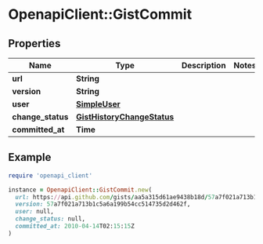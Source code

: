 # OpenapiClient::GistCommit

## Properties

| Name | Type | Description | Notes |
| ---- | ---- | ----------- | ----- |
| **url** | **String** |  |  |
| **version** | **String** |  |  |
| **user** | [**SimpleUser**](SimpleUser.md) |  |  |
| **change_status** | [**GistHistoryChangeStatus**](GistHistoryChangeStatus.md) |  |  |
| **committed_at** | **Time** |  |  |

## Example

```ruby
require 'openapi_client'

instance = OpenapiClient::GistCommit.new(
  url: https://api.github.com/gists/aa5a315d61ae9438b18d/57a7f021a713b1c5a6a199b54cc514735d2d462f,
  version: 57a7f021a713b1c5a6a199b54cc514735d2d462f,
  user: null,
  change_status: null,
  committed_at: 2010-04-14T02:15:15Z
)
```

